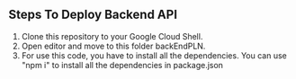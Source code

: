 ## Steps To Deploy Backend API

1. Clone this repository to your Google Cloud Shell.
2. Open editor and move to this folder backEndPLN.
3. For use this code, you have to install all the dependencies. You can use "npm i" to install all the dependencies in package.json
